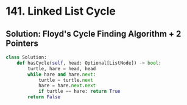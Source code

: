 # 141. Linked List Cycle

## Solution:  Floyd's Cycle Finding Algorithm + 2 Pointers

```py
class Solution:
    def hasCycle(self, head: Optional[ListNode]) -> bool:
        turtle, hare = head, head
        while hare and hare.next:
            turtle = turtle.next
            hare = hare.next.next
            if turtle == hare: return True
        return False
```